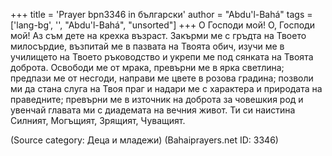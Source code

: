 +++
title = 'Prayer bpn3346 in български'
author = "Abdu'l-Bahá"
tags = ['lang-bg', '', "Abdu'l-Bahá", "unsorted"]
+++
О Господи мой! О, Господи мой! Аз съм дете на крехка възраст. Закърми ме с гръдта на Твоето милосърдие, възпитай ме в пазвата на Твоята обич, изучи ме в училището на Твоето ръководство и укрепи ме под сянката на Твоята доброта. Освободи ме от мрака, превърни ме в ярка светлина; предпази ме от несгоди, направи ме цвете в розова градина; позволи ми да стана слуга на Твоя праг и надари ме с характера и природата на праведните; превърни ме в източник на доброта за човешкия род и увенчай главата ми с диадемата на вечния живот.
Ти си наистина Силният, Могъщият, Зрящият, Чуващият.

(Source category: Деца и младежи)
(Bahaiprayers.net ID: 3346)
